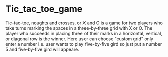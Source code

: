 # Tic_tac_toe_game
Tic-tac-toe, noughts and crosses, or X and O is a  game for two players who take turns marking the spaces in a three-by-three grid with X or O.
The player who succeeds in placing three of their marks in a horizontal, vertical, or diagonal row is the winner.
Here user can choose "custom grid" only enter a number i.e. user wants to play five-by-five gird so just put a number 5 and five-by-five gird will appeare. 
